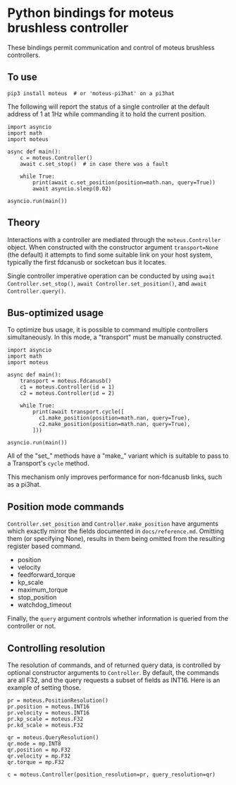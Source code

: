 # Python bindings for moteus brushless controller #

These bindings permit communication and control of moteus brushless
controllers.

## To use ##

```
pip3 install moteus  # or 'moteus-pi3hat' on a pi3hat
```

The following will report the status of a single controller at the
default address of 1 at 1Hz while commanding it to hold the current
position.

```
import asyncio
import math
import moteus

async def main():
    c = moteus.Controller()
    await c.set_stop()  # in case there was a fault

    while True:
        print(await c.set_position(position=math.nan, query=True))
        await asyncio.sleep(0.02)

asyncio.run(main())
```

## Theory ##

Interactions with a controller are mediated through the
`moteus.Controller` object.  When constructed with the constructor
argument `transport=None` (the default) it attempts to find some
suitable link on your host system, typically the first fdcanusb or
socketcan bus it locates.

Single controller imperative operation can be conducted by using
`await Controller.set_stop()`, `await Controller.set_position()`, and
`await Controller.query()`.

## Bus-optimized usage ##

To optimize bus usage, it is possible to command multiple controllers
simultaneously.  In this mode, a "transport" must be manually
constructed.

```
import asyncio
import math
import moteus

async def main():
    transport = moteus.Fdcanusb()
    c1 = moteus.Controller(id = 1)
    c2 = moteus.Controller(id = 2)

    while True:
        print(await transport.cycle([
          c1.make_position(position=math.nan, query=True),
          c2.make_position(position=math.nan, query=True),
        ]))

asyncio.run(main())
```

All of the "set_" methods have a "make_" variant which is suitable to
pass to a Transport's `cycle` method.

This mechanism only improves performance for non-fdcanusb links, such
as a pi3hat.

## Position mode commands ##

`Controller.set_position` and `Controller.make_position` have
arguments which exactly mirror the fields documented in
`docs/reference.md`.  Omitting them (or specifying None), results in
them being omitted from the resulting register based command.

* position
* velocity
* feedforward_torque
* kp_scale
* maximum_torque
* stop_position
* watchdog_timeout

Finally, the `query` argument controls whether information is queried
from the controller or not.

## Controlling resolution ##

The resolution of commands, and of returned query data, is controlled
by optional constructor arguments to `Controller`.  By default, the
commands are all F32, and the query requests a subset of fields as
INT16.  Here is an example of setting those.

```
pr = moteus.PositionResolution()
pr.position = moteus.INT16
pr.velocity = moteus.INT16
pr.kp_scale = moteus.F32
pr.kd_scale = moteus.F32

qr = moteus.QueryResolution()
qr.mode = mp.INT8
qr.position = mp.F32
qr.velocity = mp.F32
qr.torque = mp.F32

c = moteus.Controller(position_resolution=pr, query_resolution=qr)
```

